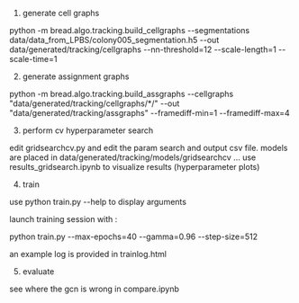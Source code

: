 1. generate cell graphs

python -m bread.algo.tracking.build_cellgraphs --segmentations data/data_from_LPBS/colony005_segmentation.h5 --out data/generated/tracking/cellgraphs --nn-threshold=12 --scale-length=1 --scale-time=1

2. generate assignment graphs

python -m bread.algo.tracking.build_assgraphs --cellgraphs "data/generated/tracking/cellgraphs/*/" --out "data/generated/tracking/assgraphs" --framediff-min=1 --framediff-max=4

3. perform cv hyperparameter search

edit gridsearchcv.py and edit the param search and output csv file. models are placed in data/generated/tracking/models/gridsearchcv ...
use results_gridsearch.ipynb to visualize results (hyperparameter plots)

4. train

use python train.py --help to display arguments

launch training session with :

python train.py --max-epochs=40 --gamma=0.96 --step-size=512

an example log is provided in trainlog.html

5. evaluate

see where the gcn is wrong in compare.ipynb